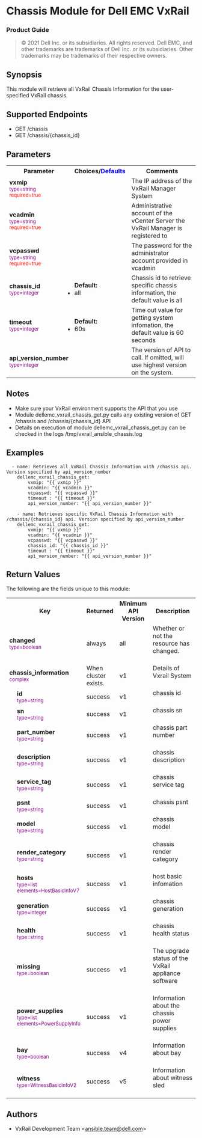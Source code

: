 **Chassis Module for Dell EMC VxRail**
=========================================
### Product Guide

> © 2021 Dell Inc. or its subsidiaries. All rights reserved. Dell 
> EMC, and other trademarks are trademarks of Dell Inc. or its 
> subsidiaries. Other trademarks may be trademarks of their respective owners. 

Synopsis
--------
This module will retrieve all VxRail Chassis Information for the user-specified VxRail chassis.

Supported Endpoints
--------

* GET /chassis
* GET /chassis/{chassis_id}


Parameters
----------

<table  border=0 cellpadding=0 class="documentation-table">
    <tr>
        <th colspan="1">Parameter</th>
        <th>Choices/<font color="blue">Defaults</font></th>
                    <th width="100%">Comments</th>
    </tr>
                            <tr>
                                                            <td colspan="1">
                <div class="ansibleOptionAnchor" id="parameter-host_name"></div>
                <b>vxmip</b>
                <a class="ansibleOptionLink" href="#parameter-host_name" title="Permalink to this option"></a>
                <div style="font-size: small">
                    <span style="color: purple">type=string</span>
                    <br>
                    <span style="color: red">required=true</span>                    </div>
                                                    </td>
                            <td>
                                                                                                                                                        </td>
                                                            <td>
                                        <div></div>
                                        <div>The IP address of the VxRail Manager System</div>
                                                    </td>
        </tr>
                            <tr>
                                                            <td colspan="1">
                <div class="ansibleOptionAnchor" id="parameter-host_name"></div>
                <b>vcadmin</b>
                <a class="ansibleOptionLink" href="#parameter-host_name" title="Permalink to this option"></a>
                <div style="font-size: small">
                    <span style="color: purple">type=string</span>
                    <br>
                    <span style="color: red">required=true</span>                    </div>
                                                    </td>
                            <td>
                                                                                                                                                        </td>
                                                            <td>
                                        <div></div>
                                        <div>Administrative account of the vCenter Server the VxRail Manager is registered to</div>
                                                    </td>
        </tr>
<tr>
                                                            <td colspan="1">
                <div class="ansibleOptionAnchor" id="parameter-host_name"></div>
                <b>vcpasswd</b>
                <a class="ansibleOptionLink" href="#parameter-host_name" title="Permalink to this option"></a>
                <div style="font-size: small">
                    <span style="color: purple">type=string</span>
                    <br>
                    <span style="color: red">required=true</span>                    </div>
                                                    </td>
                            <td>
                                                                                                                                                        </td>
                                                            <td>
                                        <div></div>
                                        <div>The password for the administrator account provided in vcadmin</div>
                                                    </td>
        </tr>
<tr>
                                                            <td colspan="1">
                <div class="ansibleOptionAnchor" id="parameter-state"></div>
                <b>chassis_id</b>
                <a class="ansibleOptionLink" href="#parameter-state" title="Permalink to this option"></a>
                <div style="font-size: small">
                    <span style="color: purple">type=integer</span>
                    <br>
                    <span style="color: red"></span>                    </div>
                                                    </td>
                            <td>
                                                                                                                        <ul style="margin: 0; padding: 0"><b>Default:</b>
                                                                                                                                                            <li>all</li>
                                                                                </ul>
                                                                        </td>
                                                            <td>
                                        <div></div>
                                        <div>Chassis id to retrieve specific chassis information, the default value is all</div>
                                        <div></div>
                                                    </td>
        </tr>
<tr>
                                                            <td colspan="1">
                <div class="ansibleOptionAnchor" id="parameter-state"></div>
                <b>timeout</b>
                <a class="ansibleOptionLink" href="#parameter-state" title="Permalink to this option"></a>
                <div style="font-size: small">
                    <span style="color: purple">type=integer</span>
                    <br>
                    <span style="color: red"></span>                    </div>
                                                    </td>
                            <td>
                                                                                                                        <ul style="margin: 0; padding: 0"><b>Default:</b>
                                                                                                                                                            <li>60s</li>
                                                                                </ul>
                                                                        </td>
                                                            <td>
                                        <div></div>
                                        <div>Time out value for getting system infomation, the default value is 60 seconds</div>
                                        <div></div>
                                                    </td>
        </tr>
<tr>
                                                            <td colspan="1">
                <div class="ansibleOptionAnchor" id="parameter-state"></div>
                <b>api_version_number</b>
                <a class="ansibleOptionLink" href="#parameter-state" title="Permalink to this option"></a>
                <div style="font-size: small">
                    <span style="color: purple">type=integer</span>
                    <br>
                    <span style="color: red"></span>                    </div>
                                                    </td>
                            <td>
                                                                        </td>
                                                            <td>
                                        <div></div>
                                        <div>The version of API to call. If omitted, will use highest version on the system.</div>
                                        <div></div>
                                                    </td>
        </tr>
                    </table>

Notes
-----

- Make sure your VxRail environment supports the API that you use
- Module dellemc_vxrail_chassis_get.py calls any existing version of GET /chassis and /chassis/{chassis_id} API
- Details on execution of module dellemc_vxrail_chassis_get.py can be checked in the logs /tmp/vxrail_ansible_chassis.log



Examples
--------

``` yaml+jinja
  - name: Retrieves all VxRail Chassis Information with /chassis api. Version specified by api_version_number
    dellemc_vxrail_chassis_get:
        vxmip: "{{ vxmip }}"
        vcadmin: "{{ vcadmin }}"
        vcpasswd: "{{ vcpasswd }}"
        timeout : "{{ timeout }}"
        api_version_number: "{{ api_version_number }}"
        
    - name: Retrieves specific VxRail Chassis Information with /chassis/{chassis_id} api. Version specified by api_version_number
    dellemc_vxrail_chassis_get:
        vxmip: "{{ vxmip }}"
        vcadmin: "{{ vcadmin }}"
        vcpasswd: "{{ vcpasswd }}"
        chassis_id: "{{ chassis_id }}"
        timeout : "{{ timeout }}"
        api_version_number: "{{ api_version_number }}"

```

Return Values
-------------

The following are the fields unique to this module:
<table border=0 cellpadding=0 class="documentation-table">
    <tr>
        <th colspan="3">Key</th>
        <th>Returned</th>
		<th>Minimum API Version</th>
        <th width="100%">Description</th>
    </tr>
        <tr>
            <td colspan="3">
                <div class="ansibleOptionAnchor" id="return-changed"></div>
                <b>changed</b>
                <a class="ansibleOptionLink" href="#return-changed" title="Permalink to this return value"></a>
                <div style="font-size: small">
                    <span style="color: purple">type=boolean</span>
                </div>
            </td>
            <td>always</td>
			<td>all</td>
            <td>
                <div>Whether or not the resource has changed.</div>
                <br/>
            </td>
        </tr>
        <tr>
            <td colspan="3">
                <div class="ansibleOptionAnchor" id="return-hostgroup_details"></div>
                <b>chassis_information</b>
                <a class="ansibleOptionLink" href="#return-hostgroup_details" title="Permalink to this return value"></a>
                <div style="font-size: small">
                    <span style="color: purple">complex</span>
                </div>
            </td>
            <td>When cluster exists.</td>
			<td>v1</td>
            <td>
                <div>Details of Vxrail System</div>
            <br/>
            </td>
        </tr>
        <tr>
            <td class="elbow-placeholder">&nbsp;</td>
            <td colspan="2">
                <div class="ansibleOptionAnchor" id="return-hostgroup_details/consistent_lun"></div>
                <b>id</b>
                <a class="ansibleOptionLink" href="#return-hostgroup_details/consistent_lun" title="Permalink to this return value"></a>
                <div style="font-size: small">
                    <span style="color: purple">type=string</span>
                </div>
            </td>
            <td>success</td>
			<td>v1</td>
            <td>
                <div>chassis id</div>
                <br/>
            </td>
        </tr>
        <tr>
            <td class="elbow-placeholder">&nbsp;</td>
            <td colspan="2">
                <div class="ansibleOptionAnchor" id="return-hostgroup_details/disabled_flags"></div>
                <b>sn</b>
                <a class="ansibleOptionLink" href="#return-hostgroup_details/disabled_flags" title="Permalink to this return value"></a>
                <div style="font-size: small">
                    <span style="color: purple">type=string</span>
                    <br>
                    <span style="color: purple"></span>                    </div>
            </td>
            <td>success</td>
			<td>v1</td>
            <td>
                <div>chassis sn</div>
                <br/>
            </td>
        </tr>
        <tr>
            <td class="elbow-placeholder">&nbsp;</td>
            <td colspan="2">
                <div class="ansibleOptionAnchor" id="return-hostgroup_details/enabled_flags"></div>
                <b>part_number</b>
                <a class="ansibleOptionLink" href="#return-hostgroup_details/enabled_flags" title="Permalink to this return value"></a>
                <div style="font-size: small">
                    <span style="color: purple">type=string</span>
                    <br>
                    <span style="color: purple"></span>
                </div>
            </td>
            <td>success</td>
			<td>v1</td>
            <td>
                <div>chassis part number</div>
                <br/>
            </td>
        </tr>
        <tr>
            <td class="elbow-placeholder">&nbsp;</td>
            <td colspan="2">
                <div class="ansibleOptionAnchor" id="return-hostgroup_details/host"></div>
                <b>description</b>
                <a class="ansibleOptionLink" href="#return-hostgroup_details/host" title="Permalink to this return value"></a>
                <div style="font-size: small">
                    <span style="color: purple">type=string</span>
                    <br>
                    <span style="color: purple"></span>
                </div>
            </td>
            <td>success</td>
			<td>v1</td>
            <td>
                <div>chassis description</div>
                <br/>
            </td>
        </tr>
        <tr>
            <td class="elbow-placeholder">&nbsp;</td>
            <td colspan="2">
                <div class="ansibleOptionAnchor" id="return-hostgroup_details/hostGroupId"></div>
                <b>service_tag</b>
                <a class="ansibleOptionLink" href="#return-hostgroup_details/hostGroupId" title="Permalink to this return value"></a>
                <div style="font-size: small">
                    <span style="color: purple">type=string</span>
                </div>
            </td>
            <td>success</td>
			<td>v1</td>
            <td>
                <div>chassis service tag</div>
                <br/>
            </td>
        </tr>
        <tr>
            <td class="elbow-placeholder">&nbsp;</td>
            <td colspan="2">
                <div class="ansibleOptionAnchor" id="return-hostgroup_details/maskingview"></div>
                <b>psnt</b>
                <a class="ansibleOptionLink" href="#return-hostgroup_details/maskingview" title="Permalink to this return value"></a>
                <div style="font-size: small">
                    <span style="color: purple">type=string</span>
                    <br>
                    <span style="color: purple"></span>
                </div>
            </td>
            <td>success</td>
			<td>v1</td>
            <td>
                <div>chassis psnt</div>
                <br/>
            </td>
        </tr>
         <tr>
            <td class="elbow-placeholder">&nbsp;</td>
            <td colspan="2">
                <div class="ansibleOptionAnchor" id="return-hostgroup_details/num_of_hosts"></div>
                <b>model</b>
                <a class="ansibleOptionLink" href="#return-hostgroup_details/num_of_hosts" title="Permalink to this return value"></a>
                <div style="font-size: small">
                    <span style="color: purple">type=string</span>
                </div>
            </td>
            <td>success</td>
			<td>v1</td>
            <td>
                <div>chassis model</div>
                <br/>
            </td>
        </tr>
        <tr>
            <td class="elbow-placeholder">&nbsp;</td>
            <td colspan="2">
                <div class="ansibleOptionAnchor" id="return-hostgroup_details/num_of_initiators"></div>
                <b>render_category</b>
                <a class="ansibleOptionLink" href="#return-hostgroup_details/num_of_initiators" title="Permalink to this return value"></a>
                <div style="font-size: small">
                    <span style="color: purple">type=string</span>
                    <br>
                    <span style="color: purple"></span>
                </div>
            </td>
            <td>success</td>
			<td>v1</td>
            <td>
                <div>chassis render category</div>
                <br/>
            </td>
        </tr>
        <tr>
            <td class="elbow-placeholder">&nbsp;</td>
            <td colspan="2">
                <div class="ansibleOptionAnchor" id="return-hostgroup_details/num_of_masking_views"></div>
                <b>hosts</b>
                <a class="ansibleOptionLink" href="#return-hostgroup_details/num_of_masking_views" title="Permalink to this return value"></a>
                <div style="font-size: small">
                    <span style="color: purple">type=list</span>
                    <br>
                    <span style="color: purple">elements=HostBasicInfoV7</span>                  
                </div>
            </td>
            <td>success</td>
			<td>v1</td>
            <td>
                <div>host basic infomation</div>
                <br/>
            </td>
        </tr>
        <tr>
            <td class="elbow-placeholder">&nbsp;</td>
            <td colspan="2">
                <div class="ansibleOptionAnchor" id="return-hostgroup_details/port_flags_override"></div>
                <b>generation</b>
                <a class="ansibleOptionLink" href="#return-hostgroup_details/port_flags_override" title="Permalink to this return value"></a>
                <div style="font-size: small">
                    <span style="color: purple">type=integer</span>
                </div>
            </td>
            <td>success</td>
			<td>v1</td>
            <td>
                <div>chassis generation</div>
                <br/>
            </td>
        </tr>
        <tr>
            <td class="elbow-placeholder">&nbsp;</td>
            <td colspan="2">
                <div class="ansibleOptionAnchor" id="return-hostgroup_details/type"></div>
                <b>health</b>
                <a class="ansibleOptionLink" href="#return-hostgroup_details/type" title="Permalink to this return value"></a>
                <div style="font-size: small">
                    <span style="color: purple">type=string</span>
                </div>
            </td>
            <td>success</td>
			<td>v1</td>
            <td>
                <div>chassis health status</div>
                <br/>
            </td>
        </tr>
        <tr>
            <td class="elbow-placeholder">&nbsp;</td>
            <td colspan="2">
                <div class="ansibleOptionAnchor" id="return-hostgroup_details/type"></div>
                <b>missing</b>
                <a class="ansibleOptionLink" href="#return-hostgroup_details/type" title="Permalink to this return value"></a>
                <div style="font-size: small">
                    <span style="color: purple">type=boolean</span>
                </div>
            </td>
            <td>success</td>
			<td>v1</td>
            <td>
                <div>The upgrade status of the VxRail appliance software</div>
                <br/>
            </td>
        </tr>
        <tr>
            <td class="elbow-placeholder">&nbsp;</td>
            <td colspan="2">
                <div class="ansibleOptionAnchor" id="return-hostgroup_details/num_of_initiators"></div>
                <b>power_supplies</b>
                <a class="ansibleOptionLink" href="#return-hostgroup_details/num_of_initiators" title="Permalink to this return value"></a>
                <div style="font-size: small">
                    <span style="color: purple">type=list</span>
                    <br>
                    <span style="color: purple">elements=PowerSupplyInfo</span>
                </div>
            </td>
            <td>success</td>
			<td>v1</td>
            <td>
                <div>Information about the chassis power supplies</div>
                <br/>
            </td>
        </tr>
        <tr>
            <td class="elbow-placeholder">&nbsp;</td>
            <td colspan="2">
                <div class="ansibleOptionAnchor" id="return-hostgroup_details/num_of_initiators"></div>
                <b>bay</b>
                <a class="ansibleOptionLink" href="#return-hostgroup_details/num_of_initiators" title="Permalink to this return value"></a>
                <div style="font-size: small">
                    <span style="color: purple">type=boolean</span>
                    <br>
                    <span style="color: purple"></span>
                </div>
            </td>
            <td>success</td>
			<td>v4</td>
            <td>
                <div>Information about bay</div>
                <br/>
            </td>
        </tr>
        <tr>
            <td class="elbow-placeholder">&nbsp;</td>
            <td colspan="2">
                <div class="ansibleOptionAnchor" id="return-hostgroup_details/num_of_initiators"></div>
                <b>witness</b>
                <a class="ansibleOptionLink" href="#return-hostgroup_details/num_of_initiators" title="Permalink to this return value"></a>
                <div style="font-size: small">
                    <span style="color: purple">type=WitnessBasicInfoV2</span>
                    <br>
                    <span style="color: purple"></span>
                </div>
            </td>
            <td>success</td>
			<td>v5</td>
            <td>
                <div>Information about witness sled</div>
                <br/>
            </td>
        </tr>
</table>

Authors
-------

-   VxRail Development Team &lt;<ansible.team@dell.com>&gt;
